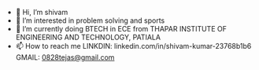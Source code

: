 - 👋 Hi, I’m shivam
- 👀 I’m interested in problem solving and sports
- 🌱 I’m currently doing BTECH in ECE from THAPAR INSTITUTE OF ENGINEERING AND TECHNOLOGY, PATIALA
- 📫 How to reach me LINKDIN: linkedin.com/in/shivam-kumar-23768b1b6 GMAIL: 0828tejas@gmail.com

<!---
shrivam0820/shrivam0820 is a ✨ special ✨ repository because its `README.md` (this file) appears on your GitHub profile.
You can click the Preview link to take a look at your changes.
--->
